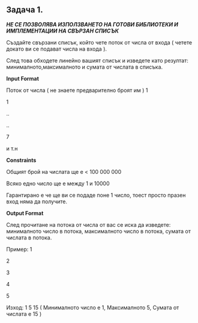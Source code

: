 ## Задача 1.

***НЕ СЕ ПОЗВОЛЯВА ИЗПОЛЗВАНЕТО НА ГОТОВИ БИБЛИОТЕКИ И ИМПЛЕМЕНТАЦИИ НА СВЪРЗАН СПИСЪК***

Създайте свързани списък, който чете поток от числа от входа ( четете докато ви се подават числа на входа ).

След това обходете линейно вашият списък и изведете като резултат: минималното,максималното и сумата от числата в списъка.

**Input Format**

Поток от числа ( не знаете предварително броят им ) 1

1

..

..

7

и т.н

**Constraints**

Общият брой на числата ще е < 100 000 000

Всяко едно число ще е между 1 и 10000

Гарантирано е че ще ви се подаде поне 1 число, тоест просто празен вход няма да получите.

**Output Format**

След прочитане на потока от числа от вас се иска да изведете: минималното число в потока, максималното число в потока, сумата от числата в потока.

Пример: 1

2

3

4

5

Изход: 1 5 15 ( Минималното число е 1, Максималното 5, Сумата от числата е 15 )

